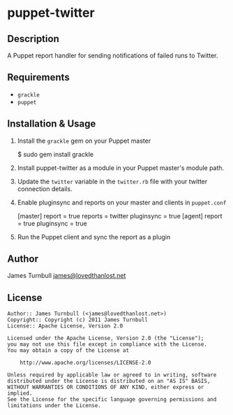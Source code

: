 puppet-twitter
==============

Description
-----------

A Puppet report handler for sending notifications of failed runs to
Twitter.

Requirements
------------

* `grackle`
* `puppet`

Installation & Usage
--------------------

1.  Install the `grackle` gem on your Puppet master

    $ sudo gem install grackle

2.  Install puppet-twitter as a module in your Puppet master's module
path.

3.  Update the `twitter` variable in the `twitter.rb` file with your twitter connection details.

4.  Enable pluginsync and reports on your master and clients in `puppet.conf`

    [master]
    report = true
    reports = twitter
    pluginsync = true
    [agent]
    report = true
    pluginsync = true

5.  Run the Puppet client and sync the report as a plugin

Author
------

James Turnbull <james@lovedthanlost.net>

License
-------

    Author:: James Turnbull (<james@lovedthanlost.net>)
    Copyright:: Copyright (c) 2011 James Turnbull
    License:: Apache License, Version 2.0

    Licensed under the Apache License, Version 2.0 (the "License");
    you may not use this file except in compliance with the License.
    You may obtain a copy of the License at

        http://www.apache.org/licenses/LICENSE-2.0

    Unless required by applicable law or agreed to in writing, software
    distributed under the License is distributed on an "AS IS" BASIS,
    WITHOUT WARRANTIES OR CONDITIONS OF ANY KIND, either express or implied.
    See the License for the specific language governing permissions and
    limitations under the License.
